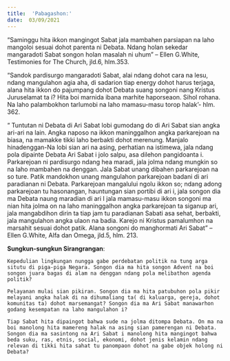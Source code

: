 ```yaml
---
title:  'Pabagashon:'
date:  03/09/2021
---
```


“Saminggu hita ikkon mangingot Sabat jala mambahen parsiapan na laho mangoloi sesuai dohot parenta ni Debata. Ndang holan sekedar mangaradoti Sabat songon holan masalah ni uhum” – Ellen G.White, Testimonies for The Church, jld.6, hlm.353.

“Sandok pardisurgo mangaradoti Sabat, alai ndang dohot cara na lesu, ndang mangulahon agia aha, di sadarion tiap energy dohot harus terjaga, alana hita ikkon do pajumpang dohot Debata suang songoni nang Kristus Juruselamat ta i?  Hita boi marnida ibana marhite haporseaon. Sihol rohana. Na laho palambokhon tarlumobi na laho mamasu-masu torop halak’- hlm. 362.

“ Tuntutan ni Debata di Ari Sabat lobi gumodang do di Ari Sabat sian angka ari-ari na lain. Angka naposo na ikkon maninggalhon angka parkarejoan na biasa, na mamakke tikki laho berbakti dohot merenung. Manjalo hinadenggan-Na lobi sian ari na asing, perhatian na istimewa, jala ndang pola dipainte Debata Ari Sabat i jolo salpu, asa dilehon pangidoanta i. Parkarejoan ni pardisurgo ndang hea maradi, jala jolma ndang mungkin so na laho mambahen na denggan. Jala Sabat unang dibahen parkarejoan na so ture. Patik mandokhon unang mangulahon parkarejoan badani di ari paradianan ni Debata. Parkarejoan mangalului ngolu ikkon so; ndang adong parkarejoan tu hasonangan, hauntungan sian portibi di ari i, jala songon dia ma Debata naung maradian di ari I jala mamasu-masu ikkon songoni ma nian hita jolma on na laho maninggalhon angka parkarejoan ta siganup ari, jala mangabdihon dirin ta tiap jam tu paradianan Sabati asa sehat, berbakti, jala mangulahon angka ulaon na badia. Karejo ni Kristus pamalumhon na marsahit sesuai dohot patik. Alana songoni do manghormati Ari Sabat” – Ellen G.White, Alfa dan Omega, jld.5, hlm. 213.

**Sungkun-sungkun Sirangrangan**:

`Kepedulian lingkungan nungga gabe perdebatan politik na tung arga situtu di piga-piga Negara. Songon dia ma hita songon Advent na boi songon juara bagas di alam na denggan ndang pola melibathon agenda politik?`

`Pelayanan mulai sian pikiran. Songon dia ma hita patubuhon pola pikir melayani angka halak di na dihumaliang ta( di kaluarga, gereja, dohot komunitas ta) dohot marsemangat? Songon dia ma Ari Sabat manawarhon godang kesempatan na laho mangulahon i?`

`Tiap Sabat hita dipaingot bahwa sude na jolma ditompa Debata. On ma na boi manolong hita mamereng halak na asing sian pamerengan ni Debata. Songon dia ma sasintong na Ari Sabat i manolong hita mangingot bahwa beda suku, ras, etnis, social, ekonomi, dohot jenis kelamin ndang relevan di tikki hita sahat tu panompaon dohot na gabe objek holong ni Debata?`